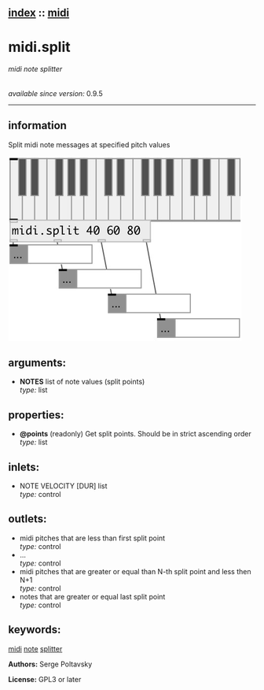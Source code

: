 [index](index.html) :: [midi](category_midi.html)
---

# midi.split

###### midi note splitter

*available since version:* 0.9.5

---


## information
Split midi note messages at specified pitch values


[![example](../examples/img/midi.split.jpg)](../examples/pd/midi.split.pd)



## arguments:

* **NOTES**
list of note values (split points)<br>
_type:_ list<br>





## properties:

* **@points** (readonly)
Get split points. Should be in strict ascending order<br>
_type:_ list<br>



## inlets:

* NOTE VELOCITY [DUR] list<br>
_type:_ control



## outlets:

* midi pitches that are less than first split point<br>
_type:_ control
* ...<br>
_type:_ control
* midi pitches that are greater or equal than N-th split point and less then N+1<br>
_type:_ control
* notes that are greater or equal last split point<br>
_type:_ control



## keywords:

[midi](keywords/midi.html)
[note](keywords/note.html)
[splitter](keywords/splitter.html)






**Authors:** Serge Poltavsky




**License:** GPL3 or later





